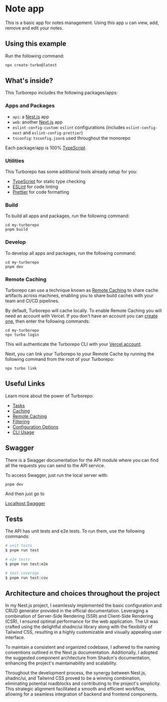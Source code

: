 # Note app

This is a basic app for notes management. Using this app u can view, add, remove and edit your notes.

## Using this example

Run the following command:

```sh
npx create-turbo@latest
```

## What's inside?

This Turborepo includes the following packages/apps:

### Apps and Packages

- `api`: a [Nest.js](https://nestjs.org/) app
- `web`: another [Next.js](https://nextjs.org/) app
- `eslint-config-custom`: `eslint` configurations (includes `eslint-config-next` and `eslint-config-prettier`)
- `tsconfig`: `tsconfig.json`s used throughout the monorepo

Each package/app is 100% [TypeScript](https://www.typescriptlang.org/).

### Utilities

This Turborepo has some additional tools already setup for you:

- [TypeScript](https://www.typescriptlang.org/) for static type checking
- [ESLint](https://eslint.org/) for code linting
- [Prettier](https://prettier.io) for code formatting

### Build

To build all apps and packages, run the following command:

```
cd my-turborepo
pnpm build
```

### Develop

To develop all apps and packages, run the following command:

```
cd my-turborepo
pnpm dev
```

### Remote Caching

Turborepo can use a technique known as [Remote Caching](https://turbo.build/repo/docs/core-concepts/remote-caching) to share cache artifacts across machines, enabling you to share build caches with your team and CI/CD pipelines.

By default, Turborepo will cache locally. To enable Remote Caching you will need an account with Vercel. If you don't have an account you can [create one](https://vercel.com/signup), then enter the following commands:

```
cd my-turborepo
npx turbo login
```

This will authenticate the Turborepo CLI with your [Vercel account](https://vercel.com/docs/concepts/personal-accounts/overview).

Next, you can link your Turborepo to your Remote Cache by running the following command from the root of your Turborepo:

```
npx turbo link
```

## Useful Links

Learn more about the power of Turborepo:

- [Tasks](https://turbo.build/repo/docs/core-concepts/monorepos/running-tasks)
- [Caching](https://turbo.build/repo/docs/core-concepts/caching)
- [Remote Caching](https://turbo.build/repo/docs/core-concepts/remote-caching)
- [Filtering](https://turbo.build/repo/docs/core-concepts/monorepos/filtering)
- [Configuration Options](https://turbo.build/repo/docs/reference/configuration)
- [CLI Usage](https://turbo.build/repo/docs/reference/command-line-reference)

## Swagger

There is a Swagger documentation for the API module where you can find all the requests you can send to the API service.

To access Swagger, just run the local server with:

```
pnpm dev
```

And then just go to

[Localhost Swagger](http://localhost:3001/api)


## Tests

The API has unit tests and e2e tests. To run them, use the following commands:

```bash
# unit tests
$ pnpm run test

# e2e tests
$ pnpm run test:e2e

# test coverage
$ pnpm run test:cov
```

## Architecture and choices throughout the project

In my Nest.js project, I seamlessly implemented the basic configuration and CRUD generator provided in the official documentation. Leveraging a combination of Server-Side Rendering (SSR) and Client-Side Rendering (CSR), I ensured optimal performance for the web application. The UI was crafted using the delightful shadnc/ui library along with the flexibility of Tailwind CSS, resulting in a highly customizable and visually appealing user interface.

To maintain a consistent and organized codebase, I adhered to the naming conventions outlined in the Next.js documentation. Additionally, I adopted the suggested component architecture from Shadcn's documentation, enhancing the project's maintainability and scalability.

Throughout the development process, the synergy between Nest.js, shadnc/ui, and Tailwind CSS proved to be a winning combination, eliminating potential roadblocks and contributing to the project's simplicity. This strategic alignment facilitated a smooth and efficient workflow, allowing for a seamless integration of backend and frontend components.